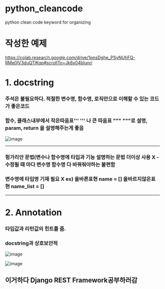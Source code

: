 # python_cleancode
python clean code keyword for organizing

# 작성한 예제
https://colab.research.google.com/drive/1pnsDghe_PSyNUhFQ-RMe0lV3duQTlKqp#scrollTo=Jk6x04bIunri


# 1. docstring
### 주석은 불필요하다. 적절한 변수명, 함수명, 로직만으로 이해할 수 있는 코드가 좋은코드
### 함수, 클래스내부에서 작은따움표''' ''' 나 큰 따움표 """  """로 설명, param, return 을 설명해주는게 좋음

    
![image](https://user-images.githubusercontent.com/36693355/112234037-f2128500-8c7e-11eb-8384-e49047b8b822.png)

 
---
### 헝가리안 문법(변수나 함수명에 타입과 기능 설명하는 문법 더이상 사용 X - 수정될 때 마다 변수명 함수명 다 바꿔줘야하는 불편함
### 변수명에 타입명 기재 필요 X ex) 올바른표현 name = [] 올바르지않은표현 name_list = []
---
# 2. Annotation
### 타입값과 리턴값의 힌트를 줌.
### docstring과 상호보안적

    
![image](https://user-images.githubusercontent.com/36693355/112398480-a7a90b00-8d47-11eb-885f-5e529af5b1a2.png)

![image](https://user-images.githubusercontent.com/36693355/115141485-8f42bc80-a077-11eb-93d4-7555092e42d2.png)
## 이거하다 Django REST Framework공부하러감
